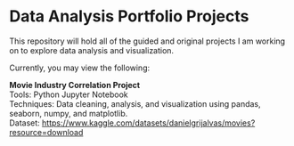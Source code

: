 # Data Analysis Portfolio Projects
This repository will hold all of the guided and original projects I am working on to explore data analysis and visualization. 

Currently, you may view the following:

<b>Movie Industry Correlation Project</b> </br>
Tools: Python Jupyter Notebook <br>
Techniques: Data cleaning, analysis, and visualization using pandas, seaborn, numpy, and matplotlib. </br>
Dataset: https://www.kaggle.com/datasets/danielgrijalvas/movies?resource=download
